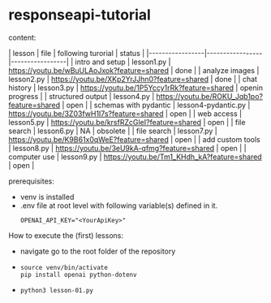 # responseapi-tutorial

content:

| lesson | file | following turorial | status |
|-----------------|-----------------|-----------------|
| intro and setup | lesson1.py | https://youtu.be/wBuULAoJxok?feature=shared  | done |
| analyze images | lesson2.py | https://youtu.be/XKp2YrJJhn0?feature=shared  | done |
| chat history | lesson3.py | https://youtu.be/1P5Yccy1rRk?feature=shared  | openin progress |
| structured output | lesson4.py | https://youtu.be/ROKU_Jqb1po?feature=shared  | open |
| schemas with pydantic | lesson4-pydantic.py | https://youtu.be/3Z03fwH1I7s?feature=shared | open |
| web access | lesson5.py | https://youtu.be/krsfRZcGleI?feature=shared  | open |
| file search | lesson6.py | NA | obsolete |
| file search | lesson7.py | https://youtu.be/K9B61x0qWeE?feature=shared | open |
| add custom tools | lesson8.py | https://youtu.be/3eU9kA-qfmg?feature=shared | open |
| computer use | lesson9.py | https://youtu.be/Tm1_KHdh_kA?feature=shared | open |

prerequisites:
* venv is installed
* .env file at root level with following variable(s) defined in it.
    ```
    OPENAI_API_KEY="<YourApiKey>"
How to execute the (first) lessons:
* navigate go to the root folder of the repository
* 
    ```
    source venv/bin/activate
    pip install openai python-dotenv
* 
    ```
    python3 lesson-01.py

